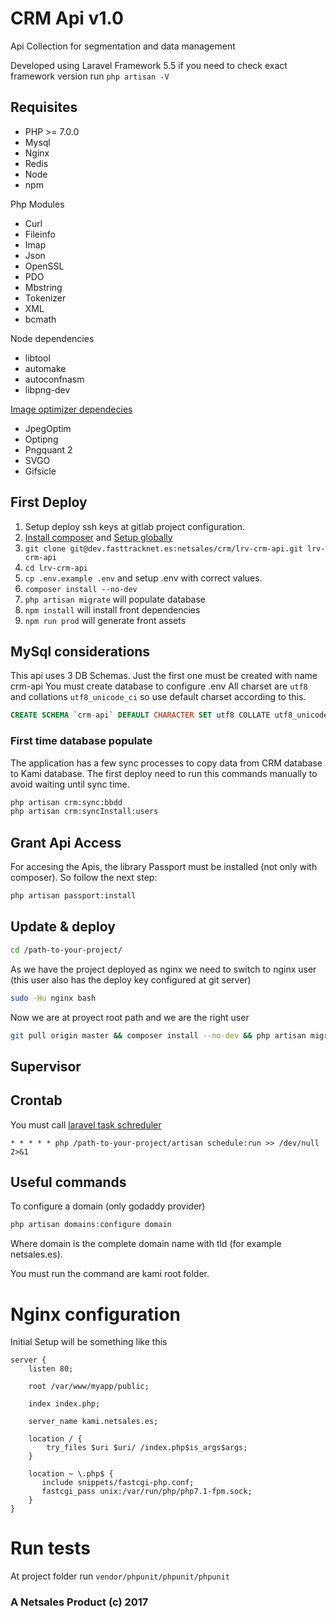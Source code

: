 # CRM Api v1.0
Api Collection for segmentation and data management

Developed using Laravel Framework 5.5
if you need to check exact framework version run `php artisan -V`

## Requisites
* PHP >= 7.0.0
* Mysql
* Nginx
* Redis
* Node
* npm

Php Modules
* Curl
* Fileinfo
* Imap
* Json
* OpenSSL
* PDO
* Mbstring
* Tokenizer
* XML
* bcmath

Node dependencies
* libtool
* automake
* autoconfnasm
* libpng-dev

[Image optimizer dependecies](https://github.com/spatie/image-optimizer#optimization-tools)
* JpegOptim
* Optipng
* Pngquant 2
* SVGO
* Gifsicle

## First Deploy
1. Setup deploy ssh keys at gitlab project configuration.
2. [Install composer](https://getcomposer.org/download/) and [Setup globally](https://getcomposer.org/doc/00-intro.md#globally)
3. `git clone git@dev.fasttracknet.es:netsales/crm/lrv-crm-api.git lrv-crm-api`
4. `cd lrv-crm-api`
5. `cp .env.example .env` and setup .env with correct values.
6. `composer install --no-dev`
7. `php artisan migrate` will populate database
8. `npm install` will install front dependencies
9. `npm run prod` will generate front assets

## MySql considerations
This api uses 3 DB Schemas. Just the first one must be created with name crm-api
You must create database  to configure .env
All charset are `utf8` and collations `utf8_unicode_ci` so use default charset according to this.
```sql
CREATE SCHEMA `crm-api` DEFAULT CHARACTER SET utf8 COLLATE utf8_unicode_ci ;
```

### First time database populate
The application has a few sync processes to copy data from CRM database to Kami database. The first deploy need to run this commands manually to avoid waiting until sync time.
```bash
php artisan crm:sync:bbdd
php artisan crm:syncInstall:users
```




## Grant Api Access
For accesing the Apis, the library Passport must be installed (not only with composer). So follow the next step:

```bash
php artisan passport:install
```

## Update & deploy
```bash
cd /path-to-your-project/
```
As we have the project deployed as nginx we need to switch to nginx user (this user also has the deploy key configured at git server)

```bash
sudo -Hu nginx bash
```
Now we are at proyect root path and we are the right user

```bash
git pull origin master && composer install --no-dev && php artisan migrate && npm install && npm run prod
```

## Supervisor

## Crontab
You must call [laravel task schreduler](https://laravel.com/docs/5.5/scheduling)
```
* * * * * php /path-to-your-project/artisan schedule:run >> /dev/null 2>&1
```

## Useful commands
To configure a domain (only godaddy provider)
```bash
php artisan domains:configure domain
```
Where domain is the complete domain name with tld (for example netsales.es).

You must run the command are kami root folder.

# Nginx configuration
Initial Setup will be something like this
```nginx
server {
    listen 80;

    root /var/www/myapp/public;

    index index.php;

    server_name kami.netsales.es;

    location / {
        try_files $uri $uri/ /index.php$is_args$args;
    }

    location ~ \.php$ {
       include snippets/fastcgi-php.conf;
       fastcgi_pass unix:/var/run/php/php7.1-fpm.sock;
    }
}
```

# Run tests
At project folder run `vendor/phpunit/phpunit/phpunit`

### A Netsales Product (c) 2017
